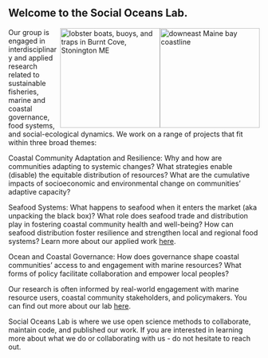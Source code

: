 ## Welcome to the Social Oceans Lab.

<img style="float: right;" src="https://github.com/Social-Oceans-Lab/.github/blob/main/profile/downeastMainecoast.JPG" alt="downeast Maine bay coastline" width="200"> <img style="float: right;" src="https://github.com/Social-Oceans-Lab/.github/blob/main/profile/TBurnham_20210923_BurntCove.JPG" alt="lobster boats, buoys, and traps in Burnt Cove, Stonington ME" width="200">

Our group is engaged in interdisciplinary and applied research related to sustainable fisheries, marine and coastal governance, food systems, and social-ecological dynamics. We work on a range of projects that fit within three broad themes:

Coastal Community Adaptation and Resilience: Why and how are communities adapting to systemic changes? What strategies enable (disable) the equitable distribution of resources? What are the cumulative impacts of socioeconomic and environmental change on communities’ adaptive capacity?

Seafood Systems:  What happens to seafood when it enters the market (aka unpacking the black box)? What role does seafood trade and distribution play in fostering coastal community health and well-being? How can seafood distribution foster resilience and strengthen local and regional food systems? Learn more about our applied work [here](http://www.localcatch.org). 

Ocean and Coastal Governance: How does governance shape coastal communities’ access to and engagement with marine resources? What forms of policy facilitate collaboration and empower local peoples?

Our research is often informed by real-world engagement with marine resource users, coastal community stakeholders, and policymakers. You can find out more about our lab [here](http://www.joshua-stoll).

Social Oceans Lab is where we use open science methods to collaborate, maintain code, and published our work. If you are interested in learning more about what we do or collaborating with us - do not hesitate to reach out.

